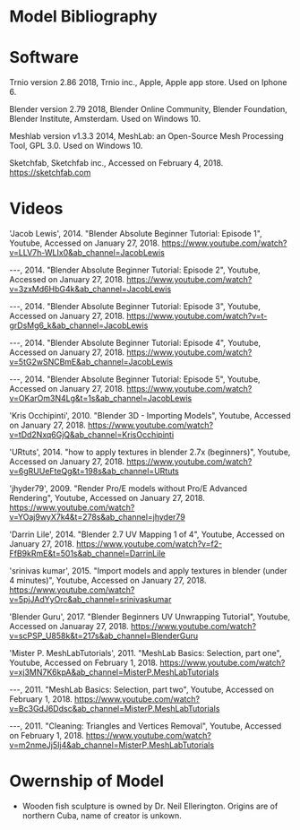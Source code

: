 # Model Bibliography

# Software

Trnio version 2.86 2018, Trnio inc., Apple, Apple app store. Used on Iphone 6.

Blender version 2.79 2018, Blender Online Community, Blender Foundation, Blender Institute, Amsterdam. Used on Windows 10.

Meshlab version v1.3.3 2014, MeshLab: an Open-Source Mesh Processing Tool, GPL 3.0. Used on Windows 10. 

Sketchfab, Sketchfab inc., Accessed on February 4, 2018. https://sketchfab.com

# Videos

'Jacob Lewis', 2014. "Blender Absolute Beginner Tutorial: Episode 1", Youtube, Accessed on January 27, 2018. https://www.youtube.com/watch?v=LLV7h-WLIx0&ab_channel=JacobLewis

---, 2014. "Blender Absolute Beginner Tutorial: Episode 2", Youtube, Accessed on January 27, 2018. https://www.youtube.com/watch?v=3zxMd6HbG4k&ab_channel=JacobLewis

---, 2014. "Blender Absolute Beginner Tutorial: Episode 3", Youtube, Accessed on January 27, 2018. https://www.youtube.com/watch?v=t-grDsMg6_k&ab_channel=JacobLewis

---, 2014. "Blender Absolute Beginner Tutorial: Episode 4", Youtube, Accessed on January 27, 2018. https://www.youtube.com/watch?v=5tG2wSNCBmE&ab_channel=JacobLewis

---, 2014. "Blender Absolute Beginner Tutorial: Episode 5", Youtube, Accessed on January 27, 2018. https://www.youtube.com/watch?v=OKarOm3N4Lg&t=1s&ab_channel=JacobLewis

'Kris Occhipinti', 2010. "Blender 3D - Importing Models", Youtube, Accessed on January 27, 2018. https://www.youtube.com/watch?v=tDd2Nxq6GjQ&ab_channel=KrisOcchipinti

'URtuts', 2014. "how to apply textures in blender 2.7x (beginners)", Youtube, Accessed on January 27, 2018. https://www.youtube.com/watch?v=6gRUUeFteQg&t=198s&ab_channel=URtuts

'jhyder79', 2009. "Render Pro/E models without Pro/E Advanced Rendering", Youtube, Accessed on January 27, 2018. https://www.youtube.com/watch?v=YOaj9wyX7k4&t=278s&ab_channel=jhyder79

'Darrin Lile', 2014. "Blender 2.7 UV Mapping 1 of 4", Youtube, Accessed on January 27, 2018. https://www.youtube.com/watch?v=f2-FfB9kRmE&t=501s&ab_channel=DarrinLile

'srinivas kumar', 2015. "Import models and apply textures in blender (under 4 minutes)", Youtube, Accessed on January 27, 2018. https://www.youtube.com/watch?v=5pjJAdYyOrc&ab_channel=srinivaskumar

'Blender Guru', 2017. "Blender Beginners UV Unwrapping Tutorial", Youtube, Accessed on Januaray 27, 2018. https://www.youtube.com/watch?v=scPSP_U858k&t=217s&ab_channel=BlenderGuru

'Mister P. MeshLabTutorials', 2011. "MeshLab Basics: Selection, part one", Youtube, Accessed on February 1, 2018. https://www.youtube.com/watch?v=xj3MN7K6kpA&ab_channel=MisterP.MeshLabTutorials

---, 2011. "MeshLab Basics: Selection, part two", Youtube, Accessed on February 1, 2018. https://www.youtube.com/watch?v=Bc3GdJ6Ddsc&ab_channel=MisterP.MeshLabTutorials

---, 2011. "Cleaning: Triangles and Vertices Removal", Youtube, Accessed on February 1, 2018. https://www.youtube.com/watch?v=m2nmeJj5Ij4&ab_channel=MisterP.MeshLabTutorials

# Owernship of Model

- Wooden fish sculpture is owned by Dr. Neil Ellerington. Origins are of northern Cuba, name of creator is unkown. 
